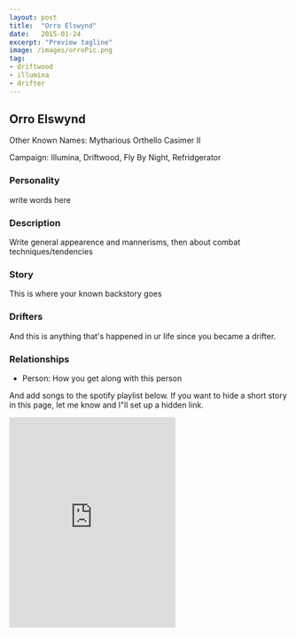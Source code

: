 ```yaml
---
layout: post
title:  "Orro Elswynd"
date:   2015-01-24
excerpt: "Preview tagline"
image: /images/orroPic.png
tag:
- driftwood
- illumina
- drifter 
---
```


## Orro Elswynd

Other Known Names: Mytharious Orthello Casimer II

Campaign: Illumina, Driftwood, Fly By Night, Refridgerator

### Personality

write words here

### Description

Write general appearence and mannerisms, then about combat techniques/tendencies

### Story

This is where your known backstory goes

### Drifters

And this is anything that's happened in ur life since you became a drifter.


### Relationships

- Person: How you get along with this person

And add songs to the spotify playlist below.
If you want to hide a short story in this page, let me know and I"ll set up a hidden link.

<iframe src="https://open.spotify.com/embed/playlist/6JryCh3MxphcUF2Si0np5z" width="300" height="380" frameborder="0" allowtransparency="true" allow="encrypted-media"></iframe>
